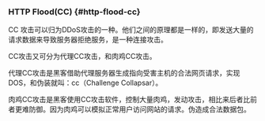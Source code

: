 ### HTTP Flood(CC) {#http-flood-cc}

CC 攻击可以归为DDoS攻击的一种。他们之间的原理都是一样的，即发送大量的请求数据来导致服务器拒绝服务，是一种连接攻击。

CC攻击又可分为代理CC攻击，和肉鸡CC攻击。

代理CC攻击是黑客借助代理服务器生成指向受害主机的合法网页请求，实现DOS，和伪装就叫：cc（Challenge Collapsar）。

肉鸡CC攻击是黑客使用CC攻击软件，控制大量肉鸡，发动攻击，相比来后者比前者更难防御。因为肉鸡可以模拟正常用户访问网站的请求。伪造成合法数据包。